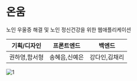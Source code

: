 # 온움
노인 우울증 해결 및 노인 정신건강을 위한 웹애플리케이션

|기획/디자인|프론트엔드|백엔드|
|------|---|---|
|권하영,함서형|송혜음,신예은|강다인,김채리|

![1](https://github.com/user-attachments/assets/641ff5f0-ce53-4e96-aa30-261fd53f20eb)
